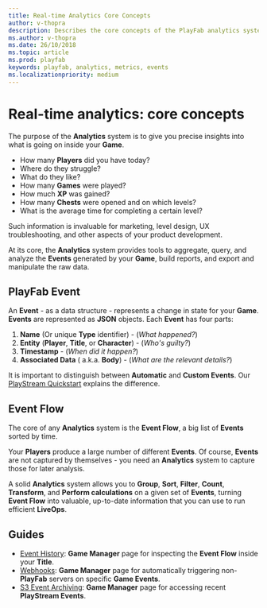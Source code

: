 ```yaml
---
title: Real-time Analytics Core Concepts
author: v-thopra
description: Describes the core concepts of the PlayFab analytics system.
ms.author: v-thopra
ms.date: 26/10/2018
ms.topic: article
ms.prod: playfab
keywords: playfab, analytics, metrics, events
ms.localizationpriority: medium
---
```


# Real-time analytics: core concepts

The purpose of the **Analytics** system is to give you precise insights into what is going on inside your **Game**.

- How many **Players** did you have today?
- Where do they struggle?
- What do they like?
- How many **Games** were played?
- How much **XP** was gained?
- How many **Chests** were opened and on which levels?
- What is the average time for completing a certain level?

Such information is invaluable for marketing, level design, UX troubleshooting, and other aspects of your product development.

At its core, the **Analytics** system provides tools to aggregate, query, and analyze the **Events** generated by your **Game**, build reports, and export and manipulate the raw data.

## PlayFab Event

An **Event** - as a data structure - represents a change in state for your **Game**. **Events** are represented as **JSON** objects. Each **Event** has four parts:

1. **Name** (Or unique **Type** identifier) -  (*What happened?*)
2. **Entity** (**Player**, **Title**, or **Character**) - (*Who's guilty?*)
3. **Timestamp** - (*When did it happen?*)
4. **Associated Data** ( a.k.a. **Body**) - (*What are the relevant details?*)

It is important to distinguish between **Automatic** and **Custom Events**. Our [PlayStream Quickstart](../../automation/playstream-events/quickstart.md) explains the difference.

## Event Flow

The core of any **Analytics** system is the **Event Flow**, a big list of **Events** sorted by time.

Your **Players** produce a large number of different **Events**. Of course, **Events** are not captured by themselves - you need an **Analytics** system to capture those for later analysis.

A solid **Analytics** system allows you to **Group**, **Sort**, **Filter**, **Count**, **Transform**, and **Perform calculations** on a given set of **Events**, turning **Event Flow** into valuable, up-to-date information that you can use to run efficient **LiveOps**.

## Guides

- [Event History](../../automation/playstream-events/event-history.md): **Game Manager** page for inspecting the **Event Flow** inside your **Title**.
- [Webhooks](../../analytics/metrics/webhooks.md): **Game Manager** page for automatically triggering non-**PlayFab** servers on specific **Game Events**.
- [S3 Event Archiving](../../analytics/metrics/s3-event-archiving.md): **Game Manager** page for accessing recent **PlayStream Events**.
